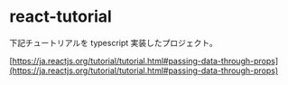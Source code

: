 # react-tutorial
下記チュートリアルを typescript 実装したプロジェクト。

[https://ja.reactjs.org/tutorial/tutorial.html#passing-data-through-props](https://ja.reactjs.org/tutorial/tutorial.html#passing-data-through-props)
